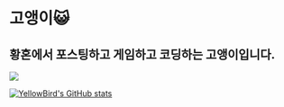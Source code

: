 # 고앵이:smiley_cat:

## 황혼에서 포스팅하고 게임하고 코딩하는 고앵이입니다.

<a href="https://ywbook.github.io" target="_blank"><img src="https://img.shields.io/badge/블로그-ywbird.github.io-333333?style=flat-square"/></a>

[![YellowBird's GitHub stats](https://github-readme-stats.vercel.app/api?username=ywbird&show_icons=true&theme=github_dark)](#)
